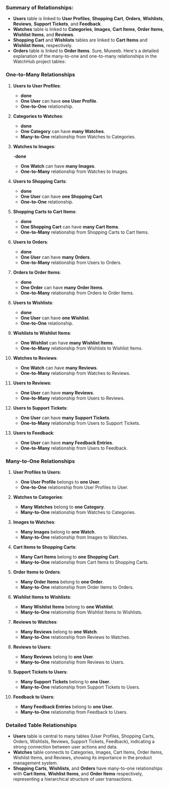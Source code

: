 ### Summary of Relationships:

-   **Users** table is linked to **User Profiles**, **Shopping Cart**, **Orders**, **Wishlists**, **Reviews**, **Support Tickets**, and **Feedback**.
-   **Watches** table is linked to **Categories**, **Images**, **Cart Items**, **Order Items**, **Wishlist Items**, and **Reviews**.
-   **Shopping Cart** and **Wishlists** tables are linked to **Cart Items** and **Wishlist Items**, respectively.
-   **Orders** table is linked to **Order Items**.
    Sure, Muneeb. Here's a detailed explanation of the many-to-one and one-to-many relationships in the WatchHub project tables:

### One-to-Many Relationships

1. **Users to User Profiles**:
    - **done**
    - **One User** can have **one User Profile**.
    - **One-to-One** relationship.

2. **Categories to Watches**:
    - **done**
    - **One Category** can have **many Watches**.
    - **Many-to-One** relationship from Watches to Categories.

3. **Watches to Images**:

    -**done**
    - **One Watch** can have **many Images**.
    - **One-to-Many** relationship from Watches to Images.

4. **Users to Shopping Carts**:

    - **done**
    - **One User** can have **one Shopping Cart**.
    - **One-to-One** relationship.

5. **Shopping Carts to Cart Items**:

    - **done**
    - **One Shopping Cart** can have **many Cart Items**.
    - **One-to-Many** relationship from Shopping Carts to Cart Items.

6. **Users to Orders**:

    - **done**
    - **One User** can have **many Orders**.
    - **One-to-Many** relationship from Users to Orders.

7. **Orders to Order Items**:
    - **done**
    - **One Order** can have **many Order Items**.
    - **One-to-Many** relationship from Orders to Order Items.

8. **Users to Wishlists**:
    - **done**
    - **One User** can have **one Wishlist**.
    - **One-to-One** relationship.

9. **Wishlists to Wishlist Items**:

    - **One Wishlist** can have **many Wishlist Items**.
    - **One-to-Many** relationship from Wishlists to Wishlist Items.

10. **Watches to Reviews**:

    - **One Watch** can have **many Reviews**.
    - **One-to-Many** relationship from Watches to Reviews.

11. **Users to Reviews**:

    - **One User** can have **many Reviews**.
    - **One-to-Many** relationship from Users to Reviews.

12. **Users to Support Tickets**:

    - **One User** can have **many Support Tickets**.
    - **One-to-Many** relationship from Users to Support Tickets.

13. **Users to Feedback**:
    - **One User** can have **many Feedback Entries**.
    - **One-to-Many** relationship from Users to Feedback.

### Many-to-One Relationships

1. **User Profiles to Users**:

    - **One User Profile** belongs to **one User**.
    - **One-to-One** relationship from User Profiles to User.

2. **Watches to Categories**:

    - **Many Watches** belong to **one Category**.
    - **Many-to-One** relationship from Watches to Categories.

3. **Images to Watches**:

    - **Many Images** belong to **one Watch**.
    - **Many-to-One** relationship from Images to Watches.

4. **Cart Items to Shopping Carts**:

    - **Many Cart Items** belong to **one Shopping Cart**.
    - **Many-to-One** relationship from Cart Items to Shopping Carts.

5. **Order Items to Orders**:

    - **Many Order Items** belong to **one Order**.
    - **Many-to-One** relationship from Order Items to Orders.

6. **Wishlist Items to Wishlists**:

    - **Many Wishlist Items** belong to **one Wishlist**.
    - **Many-to-One** relationship from Wishlist Items to Wishlists.

7. **Reviews to Watches**:

    - **Many Reviews** belong to **one Watch**.
    - **Many-to-One** relationship from Reviews to Watches.

8. **Reviews to Users**:

    - **Many Reviews** belong to **one User**.
    - **Many-to-One** relationship from Reviews to Users.

9. **Support Tickets to Users**:

    - **Many Support Tickets** belong to **one User**.
    - **Many-to-One** relationship from Support Tickets to Users.

10. **Feedback to Users**:
    - **Many Feedback Entries** belong to **one User**.
    - **Many-to-One** relationship from Feedback to Users.

### Detailed Table Relationships

-   **Users** table is central to many tables (User Profiles, Shopping Carts, Orders, Wishlists, Reviews, Support Tickets, Feedback), indicating a strong connection between user actions and data.
-   **Watches** table connects to Categories, Images, Cart Items, Order Items, Wishlist Items, and Reviews, showing its importance in the product management system.
-   **Shopping Carts**, **Wishlists**, and **Orders** have many-to-one relationships with **Cart Items**, **Wishlist Items**, and **Order Items** respectively, representing a hierarchical structure of user transactions.
